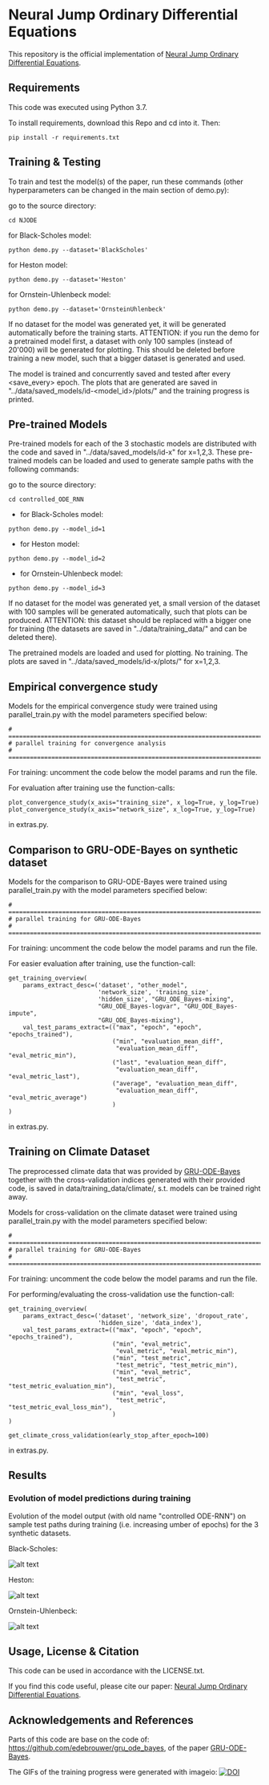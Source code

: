 # Neural Jump Ordinary Differential Equations

This repository is the official implementation of 
[Neural Jump Ordinary Differential Equations](https://arxiv.org/abs/2006.04727). 


## Requirements

This code was executed using Python 3.7.

To install requirements, download this Repo and cd into it. Then:

```setup
pip install -r requirements.txt
```


## Training & Testing

To train and test the model(s) of the paper, run these commands (other 
hyperparameters can be changed in the main section of demo.py):

go to the source directory:
```train
cd NJODE
```

for Black-Scholes model:
```train
python demo.py --dataset='BlackScholes'
```

for Heston model:
```train
python demo.py --dataset='Heston'
```

for Ornstein-Uhlenbeck model:
```train
python demo.py --dataset='OrnsteinUhlenbeck'
```

If no dataset for the model was generated yet, it will be generated 
automatically before the training starts.
ATTENTION: if you run the demo for a pretrained model first, a dataset with 
only 100 samples (instead of 20'000) will be generated for plotting. This should
be deleted before training a new model, such that a bigger dataset is generated
and used.

The model is trained and concurrently saved and tested after every <save_every>
epoch.
The plots that are generated are saved in "../data/saved_models/id-<model_id>/plots/"
and the training progress is printed.




## Pre-trained Models

Pre-trained models for each of the 3 stochastic models are distributed with the
code and saved in "../data/saved_models/id-x" for x=1,2,3.
These pre-trained models can be loaded and used to generate sample paths with 
the following commands:

go to the source directory:
```demo
cd controlled_ODE_RNN
```

- for Black-Scholes model:
```demo
python demo.py --model_id=1
```

- for Heston model:
```demo
python demo.py --model_id=2
```

- for Ornstein-Uhlenbeck model:
```demo
python demo.py --model_id=3
```

If no dataset for the model was generated yet, a small version of the dataset 
with 100 samples will be generated automatically, such that plots can be 
produced.
ATTENTION: this dataset should be replaced with a bigger one for training (the 
datasets are saved in "../data/training_data/" and can be deleted there).

The pretrained models are loaded and used for plotting. No training. The plots
are saved in "../data/saved_models/id-x/plots/" for x=1,2,3.



## Empirical convergence study
Models for the empirical convergence study were trained using parallel_train.py
with the model parameters specified below:
```
# ==========================================================================
# parallel training for convergence analysis
# ==========================================================================
```
For training: uncomment the code below the model params and run the file.

For evaluation after training use the function-calls: 
```
plot_convergence_study(x_axis="training_size", x_log=True, y_log=True)
plot_convergence_study(x_axis="network_size", x_log=True, y_log=True)
``` 
in extras.py.



## Comparison to GRU-ODE-Bayes on synthetic dataset
Models for the comparison to GRU-ODE-Bayes were trained using parallel_train.py
with the model parameters specified below:
```
# ==========================================================================
# parallel training for GRU-ODE-Bayes
# ==========================================================================
```
For training: uncomment the code below the model params and run the file.

For easier evaluation after training, use the function-call:
```
get_training_overview(
    params_extract_desc=('dataset', "other_model",
                         'network_size', 'training_size',
                         'hidden_size', "GRU_ODE_Bayes-mixing",
                         "GRU_ODE_Bayes-logvar", "GRU_ODE_Bayes-impute",
                         "GRU_ODE_Bayes-mixing"),
    val_test_params_extract=(("max", "epoch", "epoch", "epochs_trained"),
                             ("min", "evaluation_mean_diff",
                              "evaluation_mean_diff", "eval_metric_min"),
                             ("last", "evaluation_mean_diff",
                              "evaluation_mean_diff", "eval_metric_last"),
                             ("average", "evaluation_mean_diff",
                              "evaluation_mean_diff", "eval_metric_average")
                             )
)
``` 
in extras.py.



## Training on Climate Dataset
The preprocessed climate data that was provided by [GRU-ODE-Bayes](https://arxiv.org/abs/1905.12374)
together with the cross-validation indices generated with their provided 
code, is saved in data/training_data/climate/, s.t. models can be trained right 
away.

Models for cross-validation on the climate dataset were trained using 
parallel_train.py
with the model parameters specified below:
```
# ==========================================================================
# parallel training for GRU-ODE-Bayes
# ==========================================================================
```
For training: uncomment the code below the model params and run the file.

For performing/evaluating the cross-validation use the function-call:
```
get_training_overview(
    params_extract_desc=('dataset', 'network_size', 'dropout_rate',
                         'hidden_size', 'data_index'),
    val_test_params_extract=(("max", "epoch", "epoch", "epochs_trained"),
                             ("min", "eval_metric",
                              "eval_metric", "eval_metric_min"),
                             ("min", "test_metric",
                              "test_metric", "test_metric_min"),
                             ("min", "eval_metric",
                              "test_metric", "test_metric_evaluation_min"),
                             ("min", "eval_loss",
                              "test_metric", "test_metric_eval_loss_min"),
                             )
)

get_climate_cross_validation(early_stop_after_epoch=100)
``` 
in extras.py.


    

## Results

### Evolution of model predictions during training
Evolution of the model output (with old name "controlled ODE-RNN") on sample test paths 
during training (i.e. increasing umber of epochs) for the 3 synthetic datasets.


Black-Scholes:

![alt text](data/model_id-1_training-progress.gif)

Heston:

![alt text](data/model_id-2_training-progress.gif)

Ornstein-Uhlenbeck:

![alt text](data/model_id-3_training-progress.gif)



## Usage, License & Citation

This code can be used in accordance with the LICENSE.txt.

If you find this code useful, please cite our paper: [Neural Jump Ordinary Differential Equations](todo).



## Acknowledgements and References
Parts of this code are base on the code of: https://github.com/edebrouwer/gru_ode_bayes, of the paper [GRU-ODE-Bayes](https://arxiv.org/abs/1905.12374).

The GIFs of the training progress were generated with imageio:
[![DOI](https://zenodo.org/badge/DOI/10.5281/zenodo.3674137.svg)](https://doi.org/10.5281/zenodo.3674137)

